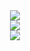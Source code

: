 <div align="center">
  <img src="https://github.com/user-attachments/assets/6097cbec-7c1a-4726-b096-77f705265607" />
</div>

<div align="center">
  <img src="https://github-readme-stats.vercel.app/api?username=hoji510&show_icons=true&bg_color=00000000" />
  <br />
  <img src="https://github-readme-stats.vercel.app/api/top-langs/?username=hoji510" />
</div>



